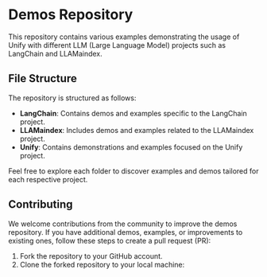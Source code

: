 # Demos Repository

This repository contains various examples demonstrating the usage of Unify with different LLM (Large Language Model) projects such as LangChain and LLAMaindex.

## File Structure

The repository is structured as follows:

- **LangChain**: Contains demos and examples specific to the LangChain project.
- **LLAMaindex**: Includes demos and examples related to the LLAMaindex project.
- **Unify**: Contains demonstrations and examples focused on the Unify project.

Feel free to explore each folder to discover examples and demos tailored for each respective project.

## Contributing

We welcome contributions from the community to improve the demos repository. If you have additional demos, examples, or improvements to existing ones, follow these steps to create a pull request (PR):

1. Fork the repository to your GitHub account.
2. Clone the forked repository to your local machine:

